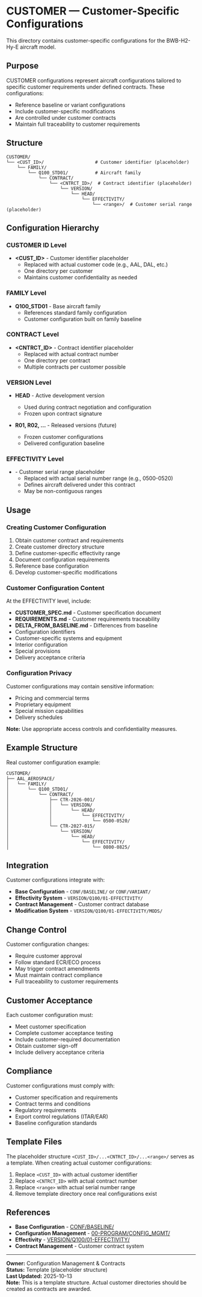 # CUSTOMER — Customer-Specific Configurations

This directory contains customer-specific configurations for the BWB-H2-Hy-E aircraft model.

## Purpose

CUSTOMER configurations represent aircraft configurations tailored to specific customer requirements under defined contracts. These configurations:
- Reference baseline or variant configurations
- Include customer-specific modifications
- Are controlled under customer contracts
- Maintain full traceability to customer requirements

## Structure

```
CUSTOMER/
└── <CUST_ID>/                   # Customer identifier (placeholder)
    └── FAMILY/
        └── Q100_STD01/          # Aircraft family
            └── CONTRACT/
                └── <CNTRCT_ID>/  # Contract identifier (placeholder)
                    └── VERSION/
                        └── HEAD/
                            └── EFFECTIVITY/
                                └── <range>/  # Customer serial range (placeholder)
```

## Configuration Hierarchy

### CUSTOMER ID Level
- **<CUST_ID>** - Customer identifier placeholder
  - Replaced with actual customer code (e.g., AAL, DAL, etc.)
  - One directory per customer
  - Maintains customer confidentiality as needed

### FAMILY Level
- **Q100_STD01** - Base aircraft family
  - References standard family configuration
  - Customer configuration built on family baseline

### CONTRACT Level
- **<CNTRCT_ID>** - Contract identifier placeholder
  - Replaced with actual contract number
  - One directory per contract
  - Multiple contracts per customer possible

### VERSION Level
- **HEAD** - Active development version
  - Used during contract negotiation and configuration
  - Frozen upon contract signature
  
- **R01, R02, ...** - Released versions (future)
  - Frozen customer configurations
  - Delivered configuration baseline

### EFFECTIVITY Level
- **<range>** - Customer serial range placeholder
  - Replaced with actual serial number range (e.g., 0500-0520)
  - Defines aircraft delivered under this contract
  - May be non-contiguous ranges

## Usage

### Creating Customer Configuration

1. Obtain customer contract and requirements
2. Create customer directory structure
3. Define customer-specific effectivity range
4. Document configuration requirements
5. Reference base configuration
6. Develop customer-specific modifications

### Customer Configuration Content

At the EFFECTIVITY level, include:
- **CUSTOMER_SPEC.md** - Customer specification document
- **REQUIREMENTS.md** - Customer requirements traceability
- **DELTA_FROM_BASELINE.md** - Differences from baseline
- Configuration identifiers
- Customer-specific systems and equipment
- Interior configuration
- Special provisions
- Delivery acceptance criteria

### Configuration Privacy

Customer configurations may contain sensitive information:
- Pricing and commercial terms
- Proprietary equipment
- Special mission capabilities
- Delivery schedules

**Note:** Use appropriate access controls and confidentiality measures.

## Example Structure

Real customer configuration example:

```
CUSTOMER/
├── AAL_AEROSPACE/
│   └── FAMILY/
│       └── Q100_STD01/
│           └── CONTRACT/
│               ├── CTR-2026-001/
│               │   └── VERSION/
│               │       └── HEAD/
│               │           └── EFFECTIVITY/
│               │               └── 0500-0520/
│               └── CTR-2027-015/
│                   └── VERSION/
│                       └── HEAD/
│                           └── EFFECTIVITY/
│                               └── 0800-0825/
```

## Integration

Customer configurations integrate with:
- **Base Configuration** - `CONF/BASELINE/` or `CONF/VARIANT/`
- **Effectivity System** - `VERSION/Q100/01-EFFECTIVITY/`
- **Contract Management** - Customer contract database
- **Modification System** - `VERSION/Q100/01-EFFECTIVITY/MODS/`

## Change Control

Customer configuration changes:
- Require customer approval
- Follow standard ECR/ECO process
- May trigger contract amendments
- Must maintain contract compliance
- Full traceability to customer requirements

## Customer Acceptance

Each customer configuration must:
- Meet customer specification
- Complete customer acceptance testing
- Include customer-required documentation
- Obtain customer sign-off
- Include delivery acceptance criteria

## Compliance

Customer configurations must comply with:
- Customer specification and requirements
- Contract terms and conditions
- Regulatory requirements
- Export control regulations (ITAR/EAR)
- Baseline configuration standards

## Template Files

The placeholder structure `<CUST_ID>/...<CNTRCT_ID>/...<range>/` serves as a template. When creating actual customer configurations:

1. Replace `<CUST_ID>` with actual customer identifier
2. Replace `<CNTRCT_ID>` with actual contract number
3. Replace `<range>` with actual serial number range
4. Remove template directory once real configurations exist

## References

- **Base Configuration** - [CONF/BASELINE/](../BASELINE/)
- **Configuration Management** - [00-PROGRAM/CONFIG_MGMT/](../../../../../../00-PROGRAM/CONFIG_MGMT/)
- **Effectivity** - [VERSION/Q100/01-EFFECTIVITY/](../../VERSION/Q100/01-EFFECTIVITY/)
- **Contract Management** - Customer contract system

---

**Owner:** Configuration Management & Contracts  
**Status:** Template (placeholder structure)  
**Last Updated:** 2025-10-13  
**Note:** This is a template structure. Actual customer directories should be created as contracts are awarded.
